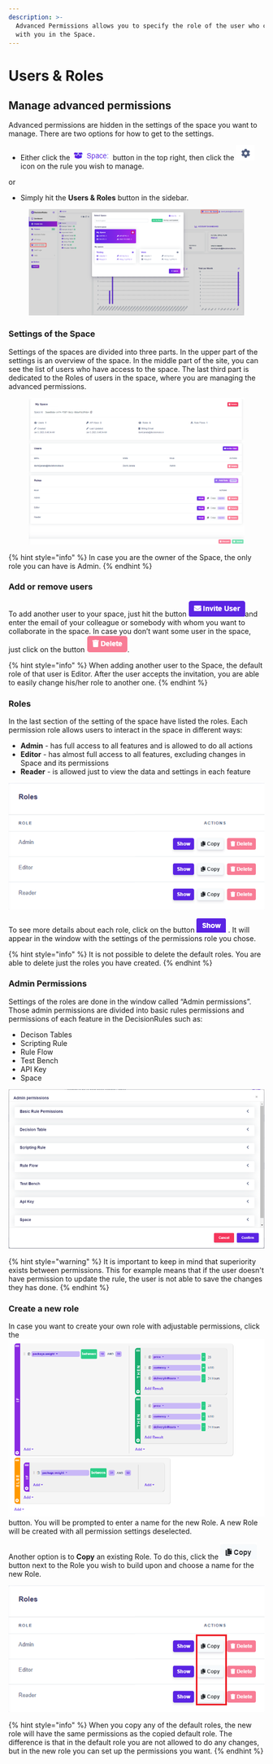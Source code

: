 ```yaml
---
description: >-
  Advanced Permissions allows you to specify the role of the user who cooperates
  with you in the Space.
---
```


# Users & Roles

## **Manage advanced permissions**

Advanced permissions are hidden in the settings of the space you want to manage. There are two options for how to get to the settings.

* Either click the ![](<../.gitbook/assets/image (49).png>) button in the top right, then click the <img src="../.gitbook/assets/button 1.png" alt="" data-size="line"> icon on the rule you wish to manage.

or

* &#x20;Simply hit the **Users & Roles** button in the sidebar.

<figure><img src="../.gitbook/assets/image (154).png" alt=""><figcaption></figcaption></figure>

### **Settings of the Space**

Settings of the spaces are divided into three parts. In the upper part of the settings is an overview of the space. In the middle part of the site, you can see the list of users who have access to the space. The last third part is dedicated to the Roles of users in the space, where you are managing the advanced permissions.

<figure><img src="../.gitbook/assets/image (241).png" alt=""><figcaption></figcaption></figure>

{% hint style="info" %}
In case you are the owner of the Space, the only role you can have is Admin.
{% endhint %}

### **Add or remove users**

To add another user to your space, just hit the button ![](../.gitbook/assets/invite.png)and enter the email of your colleague or somebody with whom you want to collaborate in the space. In case you don’t want some user in the space, just click on the button ![](../.gitbook/assets/Delete.png).

{% hint style="info" %}
When adding another user to the Space, the default role of that user is Editor. After the user accepts the invitation, you are able to easily change his/her role to another one.
{% endhint %}

### **Roles**

In the last section of the setting of the space have listed the roles. Each permission role allows users to interact in the space in different ways:

* **Admin** - has full access to all features and is allowed to do all actions
* **Editor** - has almost full access to all features, excluding changes in Space and its permissions
* **Reader** - is allowed just to view the data and settings in each feature

![](<../.gitbook/assets/roles (1).png>)

To see more details about each role, click on the button ![](<../.gitbook/assets/image (171) (1) (1) (1).png>) . It will appear in the window with the settings of the permissions role you chose.

{% hint style="info" %}
It is not possible to delete the default roles. You are able to delete just the roles you have created.
{% endhint %}

### **Admin Permissions**

Settings of the roles are done in the window called “Admin permissions”. Those admin permissions are divided into basic rules permissions and permissions of each feature in the DecisionRules such as:

* Decison Tables
* Scripting Rule
* Rule Flow
* Test Bench
* API Key
* Space

![](<../.gitbook/assets/image (187) (1) (1).png>)

{% hint style="warning" %}
It is important to keep in mind that superiority exists between permissions. This for example means that if the user doesn't have permission to update the rule, the user is not able to save the changes they has done.
{% endhint %}

### **Create a new role**

In case you want to create your own role with adjustable permissions, click the <img src="../.gitbook/assets/image (190).png" alt="" data-size="line"> button. You will be prompted to enter a name for the new Role. A new Role will be created with all permission settings deselected.&#x20;

Another option is to **Copy** an existing Role. To do this, click the <img src="../.gitbook/assets/image (188) (1) (1) (1).png" alt="" data-size="line"> button next to the Role you wish to build upon and choose a name for the new Role.

![](../.gitbook/assets/roles.png)

{% hint style="info" %}
When you copy any of the default roles, the new role will have the same permissions as the copied default role. The difference is that in the default role you are not allowed to do any changes, but in the new role you can set up the permissions you want.
{% endhint %}
